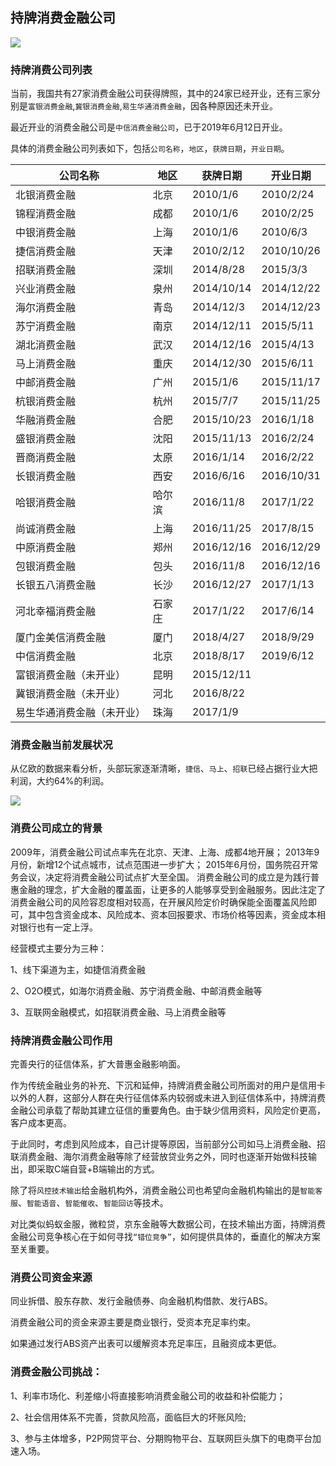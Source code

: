 ## 持牌消费金融公司
![](https://img.wdzjimages.com/wdzjimages/prod/tmp/newsimages/1559361935287.png?x-oss-process=style/newsimage)

### 持牌消费公司列表

当前，我国共有27家消费金融公司获得牌照，其中的24家已经开业，还有三家分别是`富银消费金融`,`冀银消费金融`,`易生华通消费金融`，因各种原因还未开业。

最近开业的消费金融公司是`中信消费金融公司`，已于2019年6月12日开业。

具体的消费金融公司列表如下，包括`公司名称`，`地区`，`获牌日期`，`开业日期`。

| 公司名称          | 地区  | 获牌日期       | 开业日期       |
|---------------|-----|------------|------------|
| 北银消费金融        | 北京  | 2010/1/6   | 2010/2/24  |
| 锦程消费金融        | 成都  | 2010/1/6   | 2010/2/25  |
| 中银消费金融        | 上海  | 2010/1/6   | 2010/6/3   |
| 捷信消费金融        | 天津  | 2010/2/12  | 2010/10/26 |
| 招联消费金融        | 深圳  | 2014/8/28  | 2015/3/3   |
| 兴业消费金融        | 泉州  | 2014/10/14 | 2014/12/22 |
| 海尔消费金融        | 青岛  | 2014/12/3  | 2014/12/23 |
| 苏宁消费金融        | 南京  | 2014/12/11 | 2015/5/11  |
| 湖北消费金融        | 武汉  | 2014/12/16 | 2015/4/13  |
| 马上消费金融        | 重庆  | 2014/12/30 | 2015/6/11  |
| 中邮消费金融        | 广州  | 2015/1/6   | 2015/11/17 |
| 杭银消费金融        | 杭州  | 2015/7/7   | 2015/11/25 |
| 华融消费金融        | 合肥  | 2015/10/23 | 2016/1/18  |
| 盛银消费金融        | 沈阳  | 2015/11/13 | 2016/2/24  |
| 晋商消费金融        | 太原  | 2016/1/14  | 2016/2/22  |
| 长银消费金融        | 西安  | 2016/6/16  | 2016/10/31 |
| 哈银消费金融        | 哈尔滨 | 2016/11/8  | 2017/1/22  |
| 尚诚消费金融        | 上海  | 2016/11/25 | 2017/8/15  |
| 中原消费金融        | 郑州  | 2016/12/16 | 2016/12/29 |
| 包银消费金融        | 包头  | 2016/11/8  | 2016/12/16 |
| 长银五八消费金融      | 长沙  | 2016/12/27 | 2017/1/13  |
| 河北幸福消费金融      | 石家庄 | 2017/1/22  | 2017/6/14  |
| 厦门金美信消费金融     | 厦门  | 2018/4/27  | 2018/9/29  |
| 中信消费金融        | 北京  | 2018/8/17  | 2019/6/12  |
| 富银消费金融（未开业）   | 昆明  | 2015/12/11 |
| 冀银消费金融（未开业）   | 河北  | 2016/8/22  |
| 易生华通消费金融（未开业） | 珠海  | 2017/1/9   |

### 消费金融当前发展状况

从亿欧的数据来看分析，头部玩家逐渐清晰，`捷信`、`马上`、`招联`已经占据行业大把利润，大约64%的利润。

![](https://img.wdzjimages.com/wdzjimages/prod/tmp/newsimages/1559361936954.png?x-oss-process=style/newsimage)

### 消费公司成立的背景

2009年，消费金融公司试点率先在北京、天津、上海、成都4地开展；
2013年9月份，新增12个试点城市，试点范围进一步扩大；
2015年6月份，国务院召开常务会议，决定将消费金融公司试点扩大至全国。
消费金融公司的成立是为践行普惠金融的理念，扩大金融的覆盖面，让更多的人能够享受到金融服务。因此注定了消费金融公司的风险容忍度相对较高，在开展风险定价时确保能全面覆盖风险即可，其中包含资金成本、风险成本、资本回报要求、市场价格等因素，资金成本相对银行也有一定上浮。

经营模式主要分为三种：

1、线下渠道为主，如捷信消费金融

2、O2O模式，如海尔消费金融、苏宁消费金融、中邮消费金融等

3、互联网金融模式，如招联消费金融、马上消费金融等

### 持牌消费金融公司作用

完善央行的征信体系，扩大普惠金融影响面。

作为传统金融业务的补充、下沉和延伸，持牌消费金融公司所面对的用户是信用卡以外的人群，这部分人群在央行征信体系内较弱或未进入到征信体系中，持牌消费金融公司承载了帮助其建立征信的重要角色。由于缺少信用资料，风险定价更高，客户成本更高。

于此同时，考虑到风险成本，自己计提等原因，当前部分公司如马上消费金融、招联消费金融、海尔消费金融等除了经营放贷业务之外，同时也逐渐开始做科技输出，即采取C端自营+B端输出的方式。

除了将`风控技术输出`给金融机构外，消费金融公司也希望向金融机构输出的是`智能客服`、`智能语音`、`智能催收`、`智能回访`等技术。

对比类似蚂蚁金服，微粒贷，京东金融等大数据公司，在技术输出方面，持牌消费金融公司竞争核心在于如何寻找`“错位竞争”`，如何提供具体的，垂直化的解决方案至关重要。


### 消费公司资金来源

同业拆借、股东存款、发行金融债券、向金融机构借款、发行ABS。

消费金融公司的资金来源主要是商业银行，受资本充足率约束。

如果通过发行ABS资产出表可以缓解资本充足率压，且融资成本更低。


### 消费金融公司挑战：

1、利率市场化、利差缩小将直接影响消费金融公司的收益和补偿能力；

2、社会信用体系不完善，贷款风险高，面临巨大的坏账风险;

3、参与主体增多，P2P网贷平台、分期购物平台、互联网巨头旗下的电商平台加速入场。
